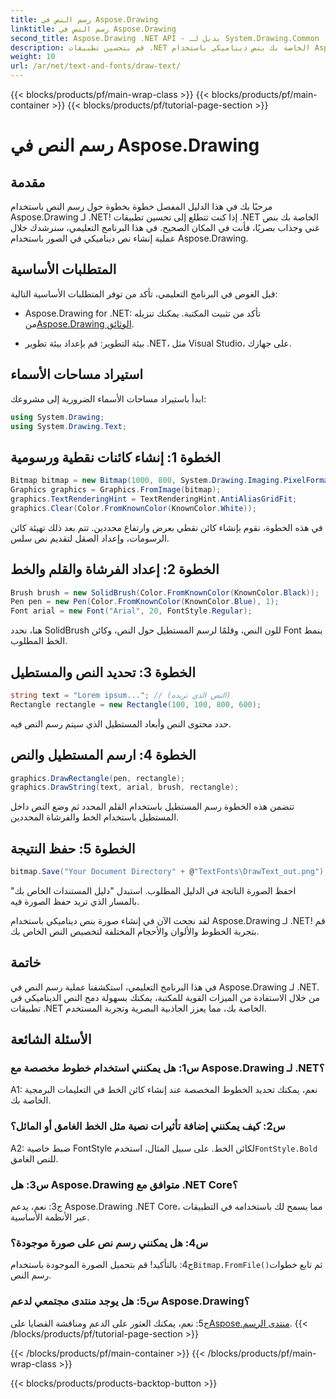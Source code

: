 ```yaml
---
title: رسم النص في Aspose.Drawing
linktitle: رسم النص في Aspose.Drawing
second_title: Aspose.Drawing .NET API - بديل لـ System.Drawing.Common
description: قم بتحسين تطبيقات .NET الخاصة بك بنص ديناميكي باستخدام Aspose.Drawing لـ .NET. اتبع دليلنا خطوة بخطوة لرسم النص وتخصيص الخطوط وإنشاء صور جذابة.
weight: 10
url: /ar/net/text-and-fonts/draw-text/
---
```


{{< blocks/products/pf/main-wrap-class >}}
{{< blocks/products/pf/main-container >}}
{{< blocks/products/pf/tutorial-page-section >}}

# رسم النص في Aspose.Drawing

## مقدمة

مرحبًا بك في هذا الدليل المفصل خطوة بخطوة حول رسم النص باستخدام Aspose.Drawing لـ .NET! إذا كنت تتطلع إلى تحسين تطبيقات .NET الخاصة بك بنص غني وجذاب بصريًا، فأنت في المكان الصحيح. في هذا البرنامج التعليمي، سنرشدك خلال عملية إنشاء نص ديناميكي في الصور باستخدام Aspose.Drawing.

## المتطلبات الأساسية

قبل الغوص في البرنامج التعليمي، تأكد من توفر المتطلبات الأساسية التالية:

-  Aspose.Drawing for .NET: تأكد من تثبيت المكتبة. يمكنك تنزيله من[Aspose.Drawing الوثائق](https://reference.aspose.com/drawing/net/).

- بيئة التطوير: قم بإعداد بيئة تطوير .NET، مثل Visual Studio، على جهازك.

## استيراد مساحات الأسماء

ابدأ باستيراد مساحات الأسماء الضرورية إلى مشروعك:

```csharp
using System.Drawing;
using System.Drawing.Text;
```

## الخطوة 1: إنشاء كائنات نقطية ورسومية

```csharp
Bitmap bitmap = new Bitmap(1000, 800, System.Drawing.Imaging.PixelFormat.Format32bppPArgb);
Graphics graphics = Graphics.FromImage(bitmap);
graphics.TextRenderingHint = TextRenderingHint.AntiAliasGridFit;
graphics.Clear(Color.FromKnownColor(KnownColor.White));
```

في هذه الخطوة، نقوم بإنشاء كائن نقطي بعرض وارتفاع محددين. تتم بعد ذلك تهيئة كائن الرسومات، وإعداد الصقل لتقديم نص سلس.

## الخطوة 2: إعداد الفرشاة والقلم والخط

```csharp
Brush brush = new SolidBrush(Color.FromKnownColor(KnownColor.Black));
Pen pen = new Pen(Color.FromKnownColor(KnownColor.Blue), 1);
Font arial = new Font("Arial", 20, FontStyle.Regular);
```

هنا، نحدد SolidBrush للون النص، وقلمًا لرسم المستطيل حول النص، وكائن Font بنمط الخط المطلوب.

## الخطوة 3: تحديد النص والمستطيل

```csharp
string text = "Lorem ipsum..."; // (النص الذي تريده)
Rectangle rectangle = new Rectangle(100, 100, 800, 600);
```

حدد محتوى النص وأبعاد المستطيل الذي سيتم رسم النص فيه.

## الخطوة 4: ارسم المستطيل والنص

```csharp
graphics.DrawRectangle(pen, rectangle);
graphics.DrawString(text, arial, brush, rectangle);
```

تتضمن هذه الخطوة رسم المستطيل باستخدام القلم المحدد ثم وضع النص داخل المستطيل باستخدام الخط والفرشاة المحددين.

## الخطوة 5: حفظ النتيجة

```csharp
bitmap.Save("Your Document Directory" + @"TextFonts\DrawText_out.png");
```

احفظ الصورة الناتجة في الدليل المطلوب. استبدل "دليل المستندات الخاص بك" بالمسار الذي تريد حفظ الصورة فيه.

لقد نجحت الآن في إنشاء صورة بنص ديناميكي باستخدام Aspose.Drawing لـ .NET! قم بتجربة الخطوط والألوان والأحجام المختلفة لتخصيص النص الخاص بك.

## خاتمة

في هذا البرنامج التعليمي، استكشفنا عملية رسم النص في Aspose.Drawing لـ .NET. من خلال الاستفادة من الميزات القوية للمكتبة، يمكنك بسهولة دمج النص الديناميكي في تطبيقات .NET الخاصة بك، مما يعزز الجاذبية البصرية وتجربة المستخدم.

## الأسئلة الشائعة

### س1: هل يمكنني استخدام خطوط مخصصة مع Aspose.Drawing لـ .NET؟

A1: نعم، يمكنك تحديد الخطوط المخصصة عند إنشاء كائن الخط في التعليمات البرمجية الخاصة بك.

### س2: كيف يمكنني إضافة تأثيرات نصية مثل الخط الغامق أو المائل؟

 A2: ضبط خاصية FontStyle لكائن الخط. على سبيل المثال، استخدم`FontStyle.Bold` للنص الغامق.

### س3: هل Aspose.Drawing متوافق مع .NET Core؟

ج3: نعم، يدعم Aspose.Drawing .NET Core، مما يسمح لك باستخدامه في التطبيقات عبر الأنظمة الأساسية.

### س4: هل يمكنني رسم نص على صورة موجودة؟

 ج4: بالتأكيد! قم بتحميل الصورة الموجودة باستخدام`Bitmap.FromFile()`ثم تابع خطوات رسم النص.

### س5: هل يوجد منتدى مجتمعي لدعم Aspose.Drawing؟

 ج5: نعم، يمكنك العثور على الدعم ومناقشة القضايا على[Aspose.منتدى الرسم](https://forum.aspose.com/c/diagram/17).
{{< /blocks/products/pf/tutorial-page-section >}}

{{< /blocks/products/pf/main-container >}}
{{< /blocks/products/pf/main-wrap-class >}}

{{< blocks/products/products-backtop-button >}}
